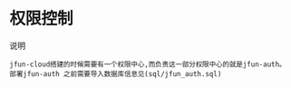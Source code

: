 # 权限控制

说明
 
    jfun-cloud搭建的时候需要有一个权限中心,而负责这一部分权限中心的就是jfun-auth。
    部署jfun-auth 之前需要导入数据库信息见(sql/jfun_auth.sql)

    